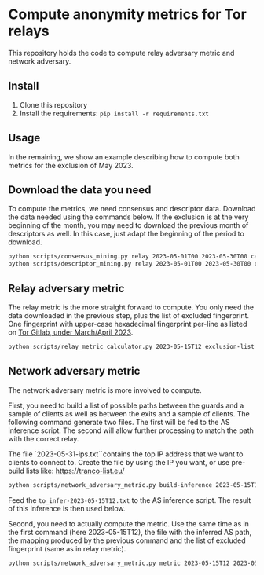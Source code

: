 # Compute anonymity metrics for Tor relays

This repository holds the code to compute relay adversary metric and network adversary.

## Install

1. Clone this repository
2. Install the requirements: `pip install -r requirements.txt`

## Usage

In the remaining, we show an example describing how to compute both metrics for the exclusion of May 2023.

## Download the data you need

To compute the metrics, we need consensus and descriptor data. 
Download the data needed using the commands below. 
If the exclusion is at the very beginning of the month, you may need to download the previous month of descriptors as 
well.
In this case, just adapt the beginning of the period to download.

```bash
python scripts/consensus_mining.py relay 2023-05-01T00 2023-05-30T00 cache
python scripts/descriptor_mining.py relay 2023-05-01T00 2023-05-30T00 cache
```

## Relay adversary metric

The relay metric is the more straight forward to compute.
You only need the data downloaded in the previous step, plus the list of excluded fingerprint. 
One fingerprint with upper-case hexadecimal fingerprint per-line as listed on 
[Tor Gitlab, under March/April 2023](https://gitlab.torproject.org/tpo/network-health/team/-/wikis/Relay-EOL-policy#marchapril-2023).

```bash
python scripts/relay_metric_calculator.py 2023-05-15T12 exclusion-list cache
```


## Network adversary metric

The network adversary metric is more involved to compute. 

First, you need to build a list of possible paths between the guards and a sample of clients as well as between the 
exits and a sample of clients. 
The following command generate two files. The first will be fed to the AS inference script.  The second will allow 
further processing to match the path with the correct relay.

The file `2023-05-31-ips.txt``contains the top IP address that we want to clients to connect to. 
Create the file by using the IP you want, or use pre-build lists like: https://tranco-list.eu/

```bash
python scripts/network_adversary_metric.py build-inference 2023-05-15T12 2023-05-31-ips.txt cache
```

Feed the `to_infer-2023-05-15T12.txt` to the AS inference script.  The result of this inference is then used below.

Second, you need to actually compute the metric. 
Use the same time as in the first command (here 2023-05-15T12), the file with the inferred AS path, the mapping produced
by the previous command and the list of excluded fingerprint (same as in relay metric).

```bash
python scripts/network_adversary_metric.py metric 2023-05-15T12 2023-05-15-asinfer.txt mapping_infer-2023-05-15T12.json exclusion-list cache
```
